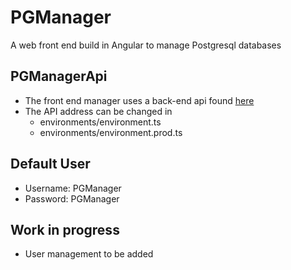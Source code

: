 # PGManager
A web front end build in Angular to manage Postgresql databases

## PGManagerApi
* The front end manager uses a back-end api found [here](https://github.com/JustifiedFlaw/PGManagerApi)
* The API address can be changed in 
    * environments/environment.ts
    * environments/environment.prod.ts

## Default User
* Username: PGManager
* Password: PGManager

## Work in progress
* User management to be added